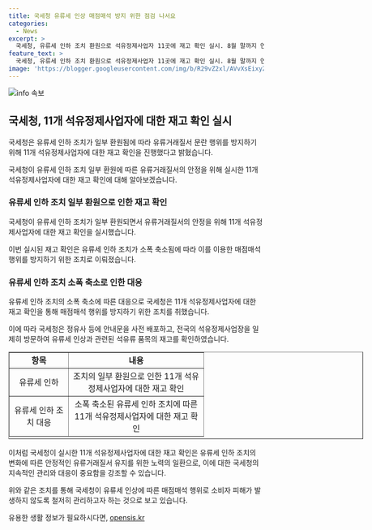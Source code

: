 ```yaml
---
title: 국세청 유류세 인상 매점매석 방지 위한 점검 나서요
categories:
  - News
excerpt: >
  국세청, 유류세 인하 조치 환원으로 석유정제사업자 11곳에 재고 확인 실시. 8월 말까지 연장된 유류세 인하 조치에 따라 유류거래질서 문란 방지 위해 국세청이 석유정제사업자들의 재고를 점검했다. 세율 인하로 매점매석 행위 우려, 국세청이 정유사들에 안내문 배포하고 일제히 방문해 유류 세 관련 품목의 재고를 확인함. 국세청은 소비자 피해 방지를 위해 유류세 인상에 따른 매점매석 행위를 철저히 관리할 것을 강조했다.
feature_text: >
  국세청, 유류세 인하 조치 환원으로 석유정제사업자 11곳에 재고 확인 실시. 8월 말까지 연장된 유류세 인하 조치에 따라 유류거래질서 문란 방지 위해 국세청이 석유정제사업자들의 재고를 점검했다. 세율 인하로 매점매석 행위 우려, 국세청이 정유사들에 안내문 배포하고 일제히 방문해 유류 세 관련 품목의 재고를 확인함. 국세청은 소비자 피해 방지를 위해 유류세 인상에 따른 매점매석 행위를 철저히 관리할 것을 강조했다.
image: 'https://blogger.googleusercontent.com/img/b/R29vZ2xl/AVvXsEixyZcFfHzMRdzZMjFBmAUKJYCLCGyLL1o632UiGVXcaFdKo_bkvkuCioo0uUKlGfBVcT3P84aROyZIXSBEx3Aw5nCQ3pTgDom1WDC4m8eifvWiAmWEEVb4x6G_l8C0QH225ldMjyaFvpxGEBGNO37VmDTDMHGhJPq73UglMfDca1-0aw/s1600/blogspot.png'
---
```


<p><img src="https://blogger.googleusercontent.com/img/b/R29vZ2xl/AVvXsEixyZcFfHzMRdzZMjFBmAUKJYCLCGyLL1o632UiGVXcaFdKo_bkvkuCioo0uUKlGfBVcT3P84aROyZIXSBEx3Aw5nCQ3pTgDom1WDC4m8eifvWiAmWEEVb4x6G_l8C0QH225ldMjyaFvpxGEBGNO37VmDTDMHGhJPq73UglMfDca1-0aw/s1600/blogspot.png" alt="info 속보" /></p>

<h2 data-ke-size="size26">국세청, 11개 석유정제사업자에 대한 재고 확인 실시</h2>

<p data-ke-size="size16">국세청은 유류세 인하 조치가 일부 환원됨에 따라 유류거래질서 문란 행위를 방지하기 위해 11개 석유정제사업자에 대한 재고 확인을 진행했다고 밝혔습니다.</p>

<p>국세청이 유류세 인하 조치 일부 환원에 따른 유류거래질서의 안정을 위해 실시한 11개 석유정제사업자에 대한 재고 확인에 대해 알아보겠습니다.</p>

<h3>유류세 인하 조치 일부 환원으로 인한 재고 확인</h3>

<p data-ke-size="size16">국세청이 유류세 인하 조치가 일부 환원되면서 유류거래질서의 안정을 위해 11개 석유정제사업자에 대한 재고 확인을 실시했습니다.</p>

<p>이번 실시된 재고 확인은 유류세 인하 조치가 소폭 축소됨에 따라 이를 이용한 매점매석 행위를 방지하기 위한 조치로 이뤄졌습니다.</p>

<h3>유류세 인하 조치 소폭 축소로 인한 대응</h3>

<p data-ke-size="size16">유류세 인하 조치의 소폭 축소에 따른 대응으로 국세청은 11개 석유정제사업자에 대한 재고 확인을 통해 매점매석 행위를 방지하기 위한 조치를 취했습니다.</p>

<p>이에 따라 국세청은 정유사 등에 안내문을 사전 배포하고, 전국의 석유정제사업장을 일제히 방문하여 유류세 인상과 관련된 석유류 품목의 재고를 확인하였습니다.</p>

<table style="width: 700px; height: 172px;" border="1">
<tbody>
<tr>
<td style="text-align: center; width: 100px;"><strong>항목</strong></td>
<td style="text-align: center; width: 250px;"><strong>내용</strong></td>
</tr>
<tr>
<td style="text-align: center; width: 100px;">유류세 인하</td>
<td style="text-align: center; width: 250px;">조치의 일부 환원으로 인한 11개 석유정제사업자에 대한 재고 확인</td>
</tr>
<tr>
<td style="text-align: center; width: 100px;">유류세 인하 조치 대응</td>
<td style="text-align: center; width: 250px;">소폭 축소된 유류세 인하 조치에 따른 11개 석유정제사업자에 대한 재고 확인</td>
</tr>
</tbody>
</table>

<p>이처럼 국세청이 실시한 11개 석유정제사업자에 대한 재고 확인은 유류세 인하 조치의 변화에 따른 안정적인 유류거래질서 유지를 위한 노력의 일환으로, 이에 대한 국세청의 지속적인 관리와 대응이 중요함을 강조할 수 있습니다.</p>

<p>위와 같은 조치를 통해 국세청이 유류세 인상에 따른 매점매석 행위로 소비자 피해가 발생하지 않도록 철저히 관리하고자 하는 것으로 보고 있습니다.</p>
유용한 생활 정보가 필요하시다면, <a href="https://opensis.kr" rel="dofollow">opensis.kr</a>


